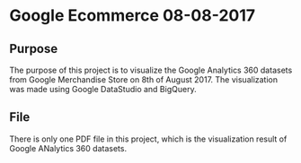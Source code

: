 # Google Ecommerce 08-08-2017

## Purpose
The purpose of this project is to visualize the Google Analytics 360 datasets from Google Merchandise Store on 8th of August 2017. The visualization was made using Google DataStudio and BigQuery.

## File
There is only one PDF file in this project, which is the visualization result of Google ANalytics 360 datasets.

